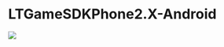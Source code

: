 # LTGameSDKPhone2.X-Android

[![](https://jitpack.io/v/muyishuangfeng/LTGameSDKPhone2.X-Android.svg)](https://jitpack.io/#muyishuangfeng/LTGameSDKPhone2.X-Android)
